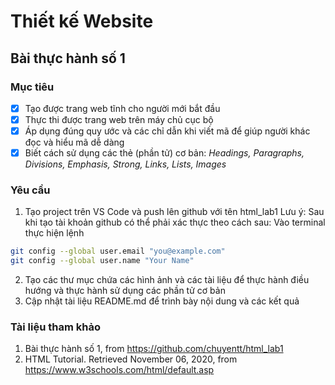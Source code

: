 # Thiết kế Website

## Bài thực hành số 1

### Mục tiêu

- [x] Tạo được trang web tĩnh cho người mới bắt đầu
- [x] Thực thi được trang web trên máy chủ cục bộ
- [x] Áp dụng đúng quy ước và các chỉ dẫn khi viết mã để giúp người khác đọc và hiểu mã dễ dàng
- [x] Biết cách sử dụng các thẻ (phần tử) cơ bản: *Headings, Paragraphs, Divisions, Emphasis, Strong, Links, Lists, Images*

### Yêu cầu

1. Tạo project trên VS Code và push lên github với tên html_lab1
Lưu ý: Sau khi tạo tài khoản github có thể phải xác thực theo cách sau:
Vào terminal thực hiện lệnh
```bash
git config --global user.email "you@example.com"
git config --global user.name "Your Name"
```
2. Tạo các thư mục chứa các hình ảnh và các tài liệu để thực hành điều hướng và thực hành sử dụng các phần tử cơ bản
3. Cập nhật tài liệu README.md để trình bày nội dung và các kết quả

### Tài liệu tham khảo

1. Bài thực hành số 1, from https://github.com/chuyentt/html_lab1
2. HTML Tutorial. Retrieved November 06, 2020, from https://www.w3schools.com/html/default.asp
